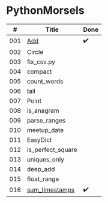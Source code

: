 # PythonMorsels

| # | Title | Done |
| --- | --- | --- |
| 001 | [Add](/001_add) | ✔️ |
| 002 | Circle |   |
| 003 | fix_csv.py |   |
| 004 | compact |   |
| 005 | count_words |   |
| 006 | tail |   |
| 007 | Point |   |
| 008 | is_anagram |   |
| 009 | parse_ranges |   |
| 010 | meetup_date |   |
| 011 | EasyDict |   |
| 012 | is_perfect_square |   |
| 013 | uniques_only |   |
| 014 | deep_add |   |
| 015 | float_range |   |
| 016 | [sum_timestamps](/016_sum_timestamps) | ✔️ |

